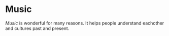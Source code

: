 # Music

*Music* is wonderful for many reasons. It helps people understand eachother and cultures past and present.

